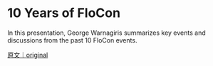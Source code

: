 
# 10 Years of FloCon

In this presentation, George Warnagiris summarizes key events and discussions from the past 10 FloCon events.

[原文｜original](https://insights.sei.cmu.edu/library/10-years-of-flocon/)
        